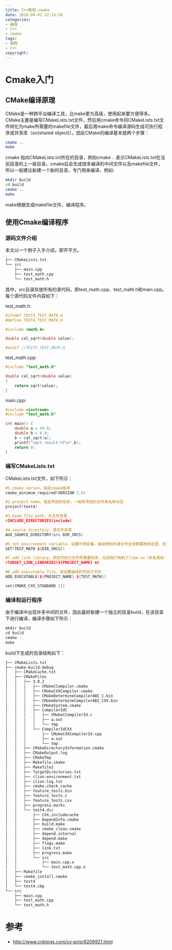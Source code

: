 ```yaml
---
title: C++教程-cmake
date: 2018-04-03 22:14:54
categories:
- 编程
- C++
- cmake
tags:
- 编程
- C++
copyright:
---
```


# Cmake入门

## CMake编译原理

CMake是一种跨平台编译工具，比make更为高级，使用起来要方便得多。CMake主要是编写CMakeLists.txt文件，然后用cmake命令将CMakeLists.txt文件转化为make所需要的makefile文件，最后用make命令编译源码生成可执行程序或共享库（so(shared object)）。因此CMake的编译基本就两个步骤：

```bash
cmake ..
make
```

cmake  指向CMakeLists.txt所在的目录，例如cmake .. 表示CMakeLists.txt在当前目录的上一级目录。cmake后会生成很多编译的中间文件以及makefile文件，所以一般建议新建一个新的目录，专门用来编译，例如:

```bash
mkdir build
cd build
cmake ..
make
```

make根据生成makefile文件，编译程序。

## 使用Cmake编译程序

### 源码文件介绍

本文以一个例子入手介绍，即开平方。

```bash
├── CMakeLists.txt
└── src
    ├── main.cpp
    ├── test_math.cpp
    └── test_math.h
```

其中，src目录存放所有的源代码，即test_math.cpp、test_math.h和main.cpp。每个源代码文件内容如下：

test_math.h:

```c++
#ifndef TEST4_TEST_MATH_H
#define TEST4_TEST_MATH_H

#include <math.h>

double cal_sqrt(double value);

#endif //TEST4_TEST_MATH_H
```

test_math.cpp:

```c++
#include "test_math.h"

double cal_sqrt(double value)
{
    return sqrt(value);
}
```

main.cpp:

```c++
#include <iostream>
#include "test_math.h"

int main() {
    double a = 49.0;
    double b = 0.0;
    b = cal_sqrt(a);
    printf("sqrt result:%f\n",b);
    return 0;
}
```

### 编写CMakeLists.txt

CMakeLists.txt文件，如下所示：

```c++
#1.cmake verson，指定cmake版本
cmake_minimum_required(VERSION 3.8)

#2.project name，指定项目的名称，一般和项目的文件夹名称对应
project(test4)

#3.head file path，头文件目录
#INCLUDE_DIRECTORIES(include)

#4.source directory，源文件目录
AUX_SOURCE_DIRECTORY(src DIR_SRCS)

#5.set environment variable，设置环境变量，编译用到的源文件全部都要放到这里，否则编译能够通过，但是执行的时候会出现各种问题，比如"symbol lookup error xxxxx , undefined symbol"
SET(TEST_MATH ${DIR_SRCS})

#7.add link library，添加可执行文件所需要的库，比如我们用到了libm.so（命名规则：lib+name+.so），就添加该库的名称
#TARGET_LINK_LIBRARIES(${PROJECT_NAME} m)

#6.add executable file，添加要编译的可执行文件
ADD_EXECUTABLE(${PROJECT_NAME} ${TEST_MATH})

set(CMAKE_CXX_STANDARD 11)

```

### 编译和运行程序

由于编译中出现许多中间的文件，因此最好新建一个独立的目录build，在该目录下进行编译，编译步骤如下所示：

```c++
mkdir build
cd build
cmake ..
make
```

build下生成的目录结构如下：

```bash
├── CMakeLists.txt
├── cmake-build-debug
│   ├── CMakeCache.txt
│   ├── CMakeFiles
│   │   ├── 3.8.2
│   │   │   ├── CMakeCCompiler.cmake
│   │   │   ├── CMakeCXXCompiler.cmake
│   │   │   ├── CMakeDetermineCompilerABI_C.bin
│   │   │   ├── CMakeDetermineCompilerABI_CXX.bin
│   │   │   ├── CMakeSystem.cmake
│   │   │   ├── CompilerIdC
│   │   │   │   ├── CMakeCCompilerId.c
│   │   │   │   ├── a.out
│   │   │   │   └── tmp
│   │   │   └── CompilerIdCXX
│   │   │       ├── CMakeCXXCompilerId.cpp
│   │   │       ├── a.out
│   │   │       └── tmp
│   │   ├── CMakeDirectoryInformation.cmake
│   │   ├── CMakeOutput.log
│   │   ├── CMakeTmp
│   │   ├── Makefile.cmake
│   │   ├── Makefile2
│   │   ├── TargetDirectories.txt
│   │   ├── clion-environment.txt
│   │   ├── clion-log.txt
│   │   ├── cmake.check_cache
│   │   ├── feature_tests.bin
│   │   ├── feature_tests.c
│   │   ├── feature_tests.cxx
│   │   ├── progress.marks
│   │   └── test4.dir
│   │       ├── CXX.includecache
│   │       ├── DependInfo.cmake
│   │       ├── build.make
│   │       ├── cmake_clean.cmake
│   │       ├── depend.internal
│   │       ├── depend.make
│   │       ├── flags.make
│   │       ├── link.txt
│   │       ├── progress.make
│   │       └── src
│   │           ├── main.cpp.o
│   │           └── test_math.cpp.o
│   ├── Makefile
│   ├── cmake_install.cmake
│   ├── test4
│   └── test4.cbp
└── src
    ├── main.cpp
    ├── test_math.cpp
    └── test_math.h
```

# 参考
- http://www.cnblogs.com/cv-pr/p/6206921.html